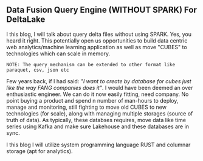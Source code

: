 ## Data Fusion Query Engine (WITHOUT SPARK) For DeltaLake

I this blog, I will talk about query delta files without using SPARK. Yes, you heard it right. This potentially 
open us opportunities to build data centric web analytics/machine learning application as well as move "CUBES" to 
technologies which can scale in memory. 

`NOTE: The query mechanism can be extended to other format like paraquet, csv, json etc`

Few years back, if I had said: _"I want to create by database for cubes just like the way FANG companies does it"_. I 
would have been deemed an over enthusiastic engineer. We can do it now easily fitting, need company. No point buying a product 
and spend n number of man-hours to deploy, manage and monitoring, still fighting to move old CUBES to new technologies 
(for scale), along with managing multiple storages (source of truth of data). As typically, these databses requires,
move data like time series using Kafka and make sure Lakehouse and these databases are in sync.

I this blog I will utilize system programming language RUST and columnar storage (apt for analytics).


